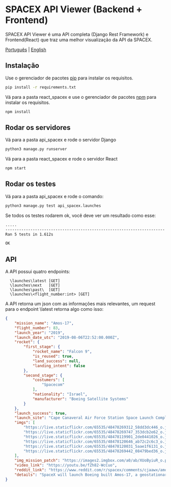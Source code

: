 # SPACEX API Viewer (Backend + Frontend)
SPACEX API Viewer é uma API completa (Django Rest Framework) e Frontend(React) que traz uma melhor visualização da API da SPACEX.

[Português](readme.md) | [English](lang/english/readme.md)


## Instalação
Use o gerenciador de pacotes [pip](https://pip.pypa.io/en/stable/) para instalar os requisitos.

```bash
pip install -r requirements.txt
```
Vá para a pasta react_spacex e use o gerenciador de pacotes [npm](https://www.npmjs.com/) para instalar os requisitos.

```bash
npm install
```

## Rodar os servidores

Vá para a pasta api_spacex e rode o servidor Django

```bash
python3 manage.py runserver
```

Vá para a pasta react_spacex e rode o servidor React

```bash
npm start
```

## Rodar os testes
Vá para a pasta api_spacex e rode o comando:

```bash
python3 manage.py test api_spacex.launches
```
Se todos os testes rodarem ok, você deve ver um resultado como esse:

```bash
.....
----------------------------------------------------------------------
Ran 5 tests in 1.612s

OK
```

## API
A API possui quatro endpoints:

```
  \launches\latest [GET]
  \launches\next   [GET]
  \launches\past\  [GET]
  \launches\<flight_number:int> [GET]
```
A API retorna um json com as informações mais relevantes, um request para o endpoint \latest retorna algo como isso:
```json
{
    "mission_name": "Amos-17",
    "flight_number": 83,
    "launch_year": "2019",
    "launch_date_utc": "2019-08-06T22:52:00.000Z",
    "rocket": {
        "first_stage": {
            "rocket_name": "Falcon 9",
            "is_reused": true,
            "land_success": null,
            "landing_intent": false
        },
        "second_stage": {
            "costumers": [
                "Spacecom"
            ],
            "nationality": "Israel",
            "manufacturer": "Boeing Satellite Systems"
        }
    },
    "launch_success": true,
    "launch_site": "Cape Canaveral Air Force Station Space Launch Complex 40",
    "imgs": [
        "https://live.staticflickr.com/65535/48478269312_58dd3dc446_o.jpg",
        "https://live.staticflickr.com/65535/48478269747_353dcb2e62_o.jpg",
        "https://live.staticflickr.com/65535/48478119901_2de0441026_o.jpg",
        "https://live.staticflickr.com/65535/48478120646_ab72c2c6c3_o.jpg",
        "https://live.staticflickr.com/65535/48478120031_5aae1f6131_o.jpg",
        "https://live.staticflickr.com/65535/48478269442_08479bed36_o.jpg"
    ],
    "img_mission_patch": "https://images2.imgbox.com/a0/ab/XUoByiuR_o.png",
    "video_link": "https://youtu.be/fZh82-WcCuo",
    "reddit_link": "https://www.reddit.com/r/spacex/comments/cjaawx/amos17_launch_campaign_thread",
    "details": "SpaceX will launch Boeing built Amos-17, a geostationary communications satellite for Israeli company Spacecom. The satellite will be delivered to GTO from KSC LC-39A or possibly CCAFS SLC-40, and will replace the defunct Amos-5 at 17° E. Amos-17 carries multi-band high throughput and regional beams servicing Africa, Europe and the Middle East. The cost of this launch is covered for Spacecom by SpaceX credit following the Amos-6 incident. A recovery of the booster for this mission is not expected."
} 
```

